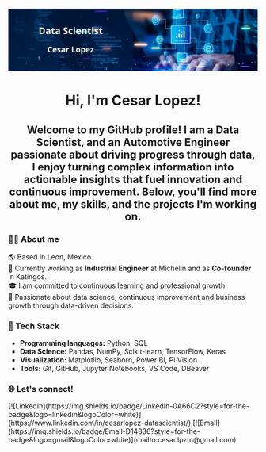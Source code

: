 <p align="center">
  <img src="Banner_Data_Scientist.jpg" alt="Banner" width="1000"/>
</p>

<h1 align="center"> 
  Hi, I'm Cesar Lopez! 
</h1>

<h2 align="center"> 
  Welcome to my GitHub profile! I am a Data Scientist, and an Automotive Engineer passionate about driving progress through data, I enjoy turning complex information into actionable insights that fuel innovation and continuous improvement. Below, you'll find more about me, my skills, and the projects I'm working on.
</h2>

<h3 align="left">
  👨‍💻 About me
</h3>
<p>
🌎 Based in Leon, Mexico.<br>
💼 Currently working as <b>Industrial Engineer</b> at Michelin and as <b>Co-founder</b> in Katingos.<br>
🎓 I am committed to continuous learning and professional growth.<br>
🌟 Passionate about data science, continuous improvement and business growth through data-driven decisions.
</p>

<h3 align="left">
  🚀 Tech Stack
</h3>
<ul>
  <li><b>Programming languages:</b> Python, SQL</li>
  <li><b>Data Science:</b> Pandas, NumPy, Scikit-learn, TensorFlow, Keras</li>
  <li><b>Visualization:</b> Matplotlib, Seaborn, Power BI, Pi Vision</li>
  <li><b>Tools:</b> Git, GitHub, Jupyter Notebooks, VS Code, DBeaver</li> 
</ul>

<h3 align="left">
  🌐 Let's connect!
</h3>
[![LinkedIn](https://img.shields.io/badge/LinkedIn-0A66C2?style=for-the-badge&logo=linkedin&logoColor=white)](https://www.linkedin.com/in/cesarlopez-datascientist/)
[![Email](https://img.shields.io/badge/Email-D14836?style=for-the-badge&logo=gmail&logoColor=white)](mailto:cesar.lpzm@gmail.com)  
